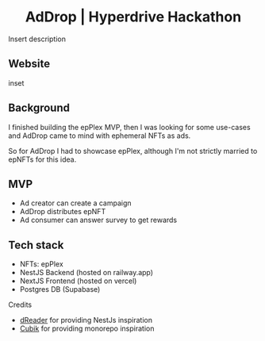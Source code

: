 <h1 align="center">AdDrop | Hyperdrive Hackathon</h1>


Insert description


## Website
inset


## Background
I finished building the epPlex<insert link> MVP, then I was looking for some use-cases and AdDrop came to mind with ephemeral NFTs as ads.

So for AdDrop I had to showcase epPlex, although I'm not strictly married to epNFTs for this idea.

## MVP
- Ad creator can create a campaign
- AdDrop distributes epNFT
- Ad consumer can answer survey to get rewards

## Tech stack
- NFTs: epPlex
- NestJS Backend (hosted on railway.app)
- NextJS Frontend (hosted on vercel)
- Postgres DB (Supabase)

Credits
- [dReader](https://github.com/d-reader-organization) for providing NestJs inspiration
- [Cubik](https://github.com/cubik-so) for providing monorepo inspiration
